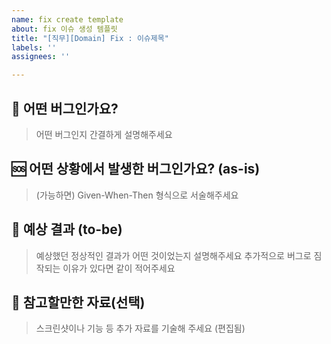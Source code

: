 ```yaml
---
name: fix create template
about: fix 이슈 생성 템플릿
title: "[직무][Domain] Fix : 이슈제목"
labels: ''
assignees: ''

---
```


## 🐜 어떤 버그인가요?

> 어떤 버그인지 간결하게 설명해주세요

## 🆘 어떤 상황에서 발생한 버그인가요? (as-is)

> (가능하면) Given-When-Then 형식으로 서술해주세요

## 📣 예상 결과 (to-be)

> 예상했던 정상적인 결과가 어떤 것이었는지 설명해주세요
> 추가적으로 버그로 짐작되는 이유가 있다면 같이 적어주세요

## 🔗 참고할만한 자료(선택)

> 스크린샷이나 기능 등 추가 자료를 기술해 주세요 (편집됨)
